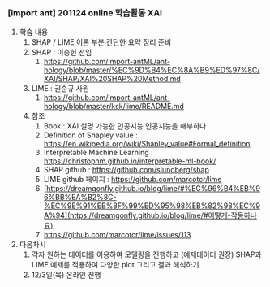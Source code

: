 ### [import ant] 201124 online 학습활동 XAI

1. 학습 내용
   1. SHAP / LIME 이론 부분 간단한 요약 정리 준비
   2. SHAP : 이승헌 선임
      1. https://github.com/import-antML/ant-hology/blob/master/%EC%9D%B4%EC%8A%B9%ED%97%8C/XAI/SHAP/XAI%20SHAP%20Method.md
   3. LIME : 권순규 사원
      1. https://github.com/import-antML/ant-hology/blob/master/ksk/lime/README.md
   4. 참조
      1. Book : XAI 설명 가능한 인공지능 인공지능을 해부하다
      2. Definition of Shapley value : https://en.wikipedia.org/wiki/Shapley_value#Formal_definition
      3. Interpretable Machine Learning : https://christophm.github.io/interpretable-ml-book/
      4. SHAP github : https://github.com/slundberg/shap
      5. LIME github 페이지 : https://github.com/marcotcr/lime
      6. [https://dreamgonfly.github.io/blog/lime/#%EC%96%B4%EB%96%BB%EA%B2%8C-%EC%9E%91%EB%8F%99%ED%95%98%EB%82%98%EC%9A%94](https://dreamgonfly.github.io/blog/lime/#어떻게-작동하나요)
      7. https://github.com/marcotcr/lime/issues/113
2. 다음차시
   1. 각자 원하는 데이터를 이용하여 모델링을 진행하고 (예제데이터 권장) SHAP과 LIME 예제를 적용하여 다양한 plot 그리고 결과 해석하기
   2. 12/3일(목) 온라인 진행
